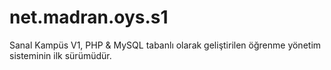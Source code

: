 # net.madran.oys.s1
Sanal Kampüs V1, PHP &amp; MySQL tabanlı olarak geliştirilen öğrenme yönetim sisteminin ilk sürümüdür.
